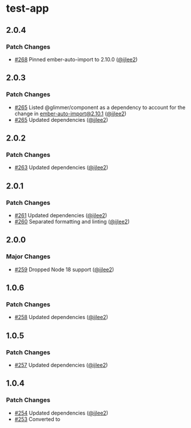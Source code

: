 # test-app

## 2.0.4

### Patch Changes

- [#268](https://github.com/ijlee2/ember-container-query/pull/268) Pinned ember-auto-import to 2.10.0 ([@ijlee2](https://github.com/ijlee2))

## 2.0.3

### Patch Changes

- [#265](https://github.com/ijlee2/ember-container-query/pull/265) Listed @glimmer/component as a dependency to account for the change in ember-auto-import@2.10.1 ([@ijlee2](https://github.com/ijlee2))
- [#265](https://github.com/ijlee2/ember-container-query/pull/265) Updated dependencies ([@ijlee2](https://github.com/ijlee2))

## 2.0.2

### Patch Changes

- [#263](https://github.com/ijlee2/ember-container-query/pull/263) Updated dependencies ([@ijlee2](https://github.com/ijlee2))

## 2.0.1

### Patch Changes

- [#261](https://github.com/ijlee2/ember-container-query/pull/261) Updated dependencies ([@ijlee2](https://github.com/ijlee2))
- [#260](https://github.com/ijlee2/ember-container-query/pull/260) Separated formatting and linting ([@ijlee2](https://github.com/ijlee2))

## 2.0.0

### Major Changes

- [#259](https://github.com/ijlee2/ember-container-query/pull/259) Dropped Node 18 support ([@ijlee2](https://github.com/ijlee2))

## 1.0.6

### Patch Changes

- [#258](https://github.com/ijlee2/ember-container-query/pull/258) Updated dependencies ([@ijlee2](https://github.com/ijlee2))

## 1.0.5

### Patch Changes

- [#257](https://github.com/ijlee2/ember-container-query/pull/257) Updated dependencies ([@ijlee2](https://github.com/ijlee2))

## 1.0.4

### Patch Changes

- [#254](https://github.com/ijlee2/ember-container-query/pull/254) Updated dependencies ([@ijlee2](https://github.com/ijlee2))
- [#253](https://github.com/ijlee2/ember-container-query/pull/253) Converted <ContainerQuery> to <template> tag component ([@NullVoxPopuli](https://github.com/NullVoxPopuli))

## 1.0.3

### Patch Changes

- [#252](https://github.com/ijlee2/ember-container-query/pull/252) Updated dependencies ([@ijlee2](https://github.com/ijlee2))
- [#251](https://github.com/ijlee2/ember-container-query/pull/251) Simplified lint configurations ([@ijlee2](https://github.com/ijlee2))

## 1.0.2

### Patch Changes

- [#250](https://github.com/ijlee2/ember-container-query/pull/250) Updated eslint to v9 ([@ijlee2](https://github.com/ijlee2))
- [#249](https://github.com/ijlee2/ember-container-query/pull/249) Updated dependencies ([@ijlee2](https://github.com/ijlee2))

## 1.0.1

### Patch Changes

- [#248](https://github.com/ijlee2/ember-container-query/pull/248) Updated dependencies ([@ijlee2](https://github.com/ijlee2))

## 1.0.0

### Major Changes

- [#242](https://github.com/ijlee2/ember-container-query/pull/242) Made package version independent ([@ijlee2](https://github.com/ijlee2))

### Patch Changes

- [#243](https://github.com/ijlee2/ember-container-query/pull/243) Updated development dependencies ([@ijlee2](https://github.com/ijlee2))
- [#245](https://github.com/ijlee2/ember-container-query/pull/245) Made pnpm settings stricter ([@ijlee2](https://github.com/ijlee2))
- [#246](https://github.com/ijlee2/ember-container-query/pull/246) Updated development dependencies ([@ijlee2](https://github.com/ijlee2))
